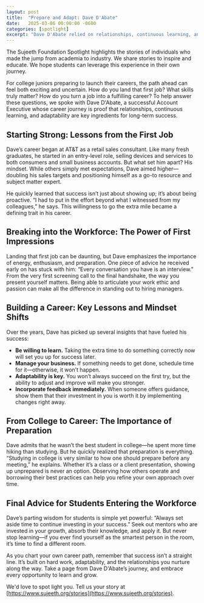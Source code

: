 ```yaml
---
layout: post
title:  "Prepare and Adapt: Dave D'Abate"
date:   2025-03-06 00:00:00 -0600
categories: [spotlight]
excerpt: "Dave D'Abate relied on relationships, continuous learning, and adaptability to go from retail sales consultant at AT&T to Account Executive. Discover practical tips for students on building experience, embracing challenges, and navigating their career paths effectively."
---
```

The Sujeeth Foundation Spotlight highlights the stories of individuals who made the jump from academia to industry.  We share stories to inspire and educate.  We hope students can leverage this experience in their own journey.

For college juniors preparing to launch their careers, the path ahead can feel both exciting and uncertain. How do you land that first job? What skills truly matter? How do you turn a job into a fulfilling career? To help answer these questions, we spoke with Dave D'Abate, a successful Account Executive whose career journey is proof that relationships, continuous learning, and adaptability are key ingredients for long-term success.

## Starting Strong: Lessons from the First Job
Dave’s career began at AT&T as a retail sales consultant. Like many fresh graduates, he started in an entry-level role, selling devices and services to both consumers and small business accounts. But what set him apart? His mindset. While others simply met expectations, Dave aimed higher—doubling his sales targets and positioning himself as a go-to resource and subject matter expert.

He quickly learned that success isn’t just about showing up; it’s about being proactive. “I had to put in the effort beyond what I witnessed from my colleagues,” he says. This willingness to go the extra mile became a defining trait in his career.

## Breaking into the Workforce: The Power of First Impressions
Landing that first job can be daunting, but Dave emphasizes the importance of energy, enthusiasm, and preparation. One piece of advice he received early on has stuck with him: “Every conversation you have is an interview.” From the very first screening call to the final handshake, the way you present yourself matters. Being able to articulate your work ethic and passion can make all the difference in standing out to hiring managers.

## Building a Career: Key Lessons and Mindset Shifts
Over the years, Dave has picked up several insights that have fueled his success:
- **Be willing to learn.** Taking the extra time to do something correctly now will set you up for success later.
- **Manage your business.** If something needs to get done, schedule time for it—otherwise, it won’t happen.
- **Adaptability is key.** You won’t always succeed on the first try, but the ability to adjust and improve will make you stronger.
- **Incorporate feedback immediately.** When someone offers guidance, show them that their investment in you is worth it by implementing changes right away.

## From College to Career: The Importance of Preparation
Dave admits that he wasn’t the best student in college—he spent more time hiking than studying. But he quickly realized that preparation is everything. “Studying in college is very similar to how one should prepare before any meeting,” he explains. Whether it’s a class or a client presentation, showing up unprepared is never an option. Observing how others operate and borrowing their best practices can help you refine your own approach over time.

## Final Advice for Students Entering the Workforce
Dave’s parting wisdom for students is simple yet powerful: “Always set aside time to continue investing in your success.” Seek out mentors who are invested in your growth, absorb their knowledge, and apply it. But never stop learning—if you ever find yourself as the smartest person in the room, it’s time to find a different room.

As you chart your own career path, remember that success isn’t a straight line. It’s built on hard work, adaptability, and the relationships you nurture along the way. Take a page from Dave D'Abate’s journey, and embrace every opportunity to learn and grow.

We'd love to spot light you.  Tell us your story at [https://www.sujeeth.org/stories](https://www.sujeeth.org/stories).
